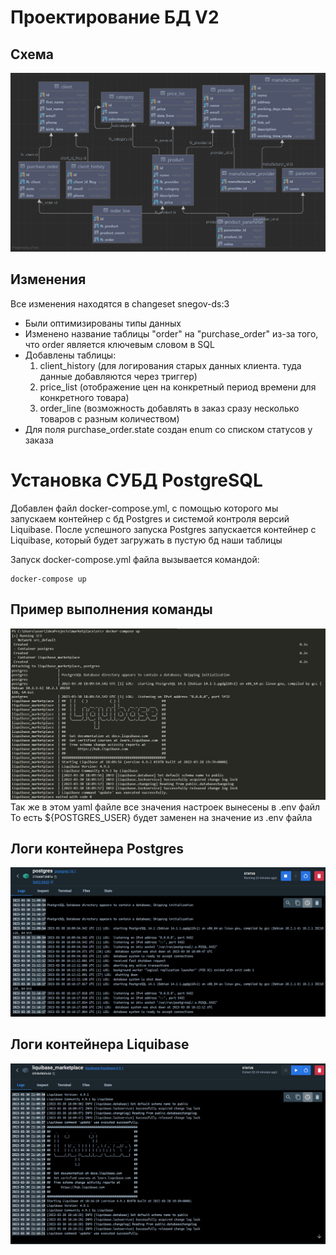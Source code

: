 # Проектирование БД V2
## Схема
![](../../src/main/resources/images/erd_v2.png)

## Изменения
Все изменения находятся в changeset snegov-ds:3
- Были оптимизированы типы данных
- Изменено название таблицы "order" на "purchase_order" из-за того, что order является ключевым словом в SQL
- Добавлены таблицы:
    1) client_history (для логирования старых данных клиента. туда данные добавляются через триггер)
    2) price_list (отображение цен на конкретный период времени для конкретного товара)
    3) order_line (возможность добавлять в заказ сразу несколько товаров с разным количеством)
- Для поля purchase_order.state создан enum со списком статусов у заказа

# Установка СУБД PostgreSQL
Добавлен файл docker-compose.yml, с помощью которого мы запускаем контейнер с бд Postgres и системой контроля версий Liquibase.
После успешного запуска Postgres запускается контейнер с Liquibase, который будет загружать в пустую бд наши таблицы

Запуск docker-compose.yml файла вызывается командой:
```
docker-compose up
```
## Пример выполнения команды
![](../../src/main/resources/images/docker_compose/docker_compose_up.png)
Так же в этом yaml файле все значения настроек вынесены в .env файл
То есть ${POSTGRES_USER} будет заменен на значение из .env файла

## Логи контейнера Postgres
![](../../src/main/resources/images/docker_compose/postgres_container_log.png)

## Логи контейнера Liquibase
![](../../src/main/resources/images/docker_compose/liquibase_container_log.png)